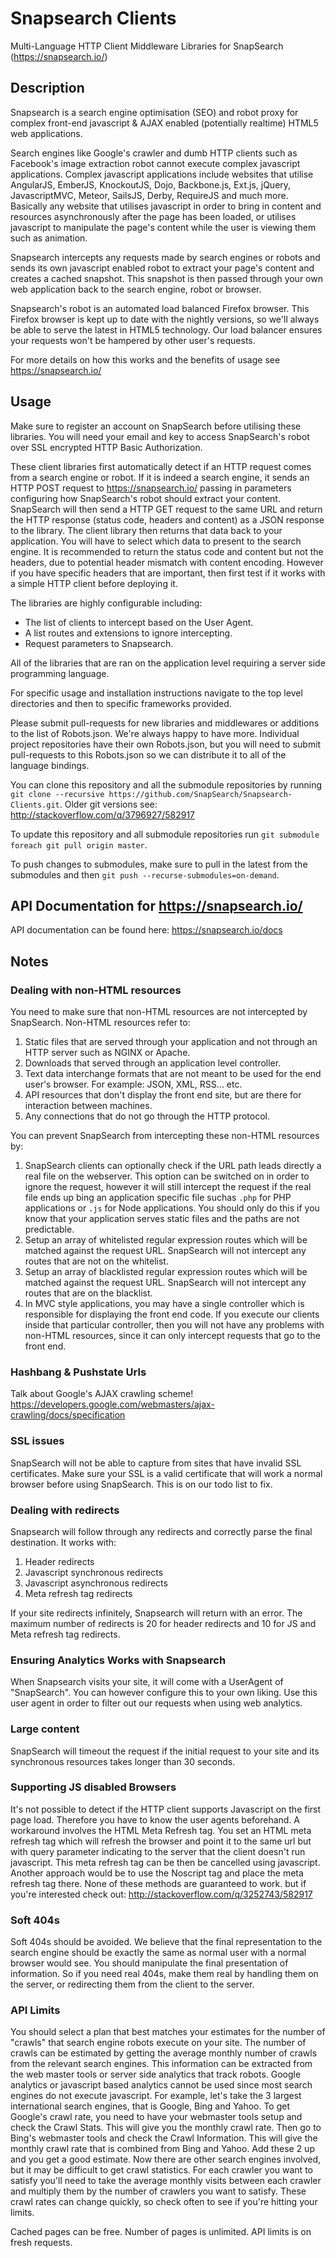 Snapsearch Clients
==================

Multi-Language HTTP Client Middleware Libraries for SnapSearch (https://snapsearch.io/)

Description
-----------

Snapsearch is a search engine optimisation (SEO) and robot proxy for complex front-end javascript & AJAX enabled (potentially realtime) HTML5 web applications.

Search engines like Google's crawler and dumb HTTP clients such as Facebook's image extraction robot cannot execute complex javascript applications. Complex javascript applications include websites that utilise AngularJS, EmberJS, KnockoutJS, Dojo, Backbone.js, Ext.js, jQuery, JavascriptMVC, Meteor, SailsJS, Derby, RequireJS and much more. Basically any website that utilises javascript in order to bring in content and resources asynchronously after the page has been loaded, or utilises javascript to manipulate the page's content while the user is viewing them such as animation.

Snapsearch intercepts any requests made by search engines or robots and sends its own javascript enabled robot to extract your page's content and creates a cached snapshot. This snapshot is then passed through your own web application back to the search engine, robot or browser.

Snapsearch's robot is an automated load balanced Firefox browser. This Firefox browser is kept up to date with the nightly versions, so we'll always be able to serve the latest in HTML5 technology. Our load balancer ensures your requests won't be hampered by other user's requests.

For more details on how this works and the benefits of usage see https://snapsearch.io/

Usage
-----

Make sure to register an account on SnapSearch before utilising these libraries. You will need your email and key to access SnapSearch's robot over SSL encrypted HTTP Basic Authorization.

These client libraries first automatically detect if an HTTP request comes from a search engine or robot. If it is indeed a search engine, it sends an HTTP POST request to https://snapsearch.io/ passing in parameters configuring how SnapSearch's robot should extract your content. SnapSearch will then send a HTTP GET request to the same URL and return the HTTP response (status code, headers and content) as a JSON response to the library. The client library then returns that data back to your application. You will have to select which data to present to the search engine. It is recommended to return the status code and content but not the headers, due to potential header mismatch with content encoding. However if you have specific headers that are important, then first test if it works with a simple HTTP client before deploying it.

The libraries are highly configurable including: 

- The list of clients to intercept based on the User Agent. 
- A list routes and extensions to ignore intercepting.
- Request parameters to Snapsearch.

All of the libraries that are ran on the application level requiring a server side programming language.

For specific usage and installation instructions navigate to the top level directories and then to specific frameworks provided.

Please submit pull-requests for new libraries and middlewares or additions to the list of Robots.json. We're always happy to have more. Individual project repositories have their own Robots.json, but you will need to submit pull-requests to this Robots.json so we can distribute it to all of the language bindings.

You can clone this repository and all the submodule repositories by running `git clone --recursive https://github.com/SnapSearch/Snapsearch-Clients.git`. Older git versions see: http://stackoverflow.com/q/3796927/582917

To update this repository and all submodule repositories run `git submodule foreach git pull origin master`.

To push changes to submodules, make sure to pull in the latest from the submodules and then `git push --recurse-submodules=on-demand`.

API Documentation for https://snapsearch.io/
-------------------------------------------

API documentation can be found here: https://snapsearch.io/docs

Notes
-----

### Dealing with non-HTML resources
You need to make sure that non-HTML resources are not intercepted by SnapSearch. Non-HTML resources refer to:

1. Static files that are served through your application and not through an HTTP server such as NGINX or Apache.
2. Downloads that served through an application level controller.
3. Text data interchange formats that are not meant to be used for the end user's browser. For example: JSON, XML, RSS... etc.
4. API resources that don't display the front end site, but are there for interaction between machines.
5. Any connections that do not go through the HTTP protocol. 

You can prevent SnapSearch from intercepting these non-HTML resources by:

1. SnapSearch clients can optionally check if the URL path leads directly a real file on the webserver. This option can be switched on in order to ignore the request, however it will still intercept the request if the real file ends up bing an application specific file suchas `.php` for PHP applications or `.js` for Node applications. You should only do this if you know that your application serves static files and the paths are not predictable.
2. Setup an array of whitelisted regular expression routes which will be matched against the request URL. SnapSearch will not intercept any routes that are not on the whitelist.
3. Setup an array of blacklisted regular expression routes which will be matched against the request URL. SnapSearch will not intercept any routes that are on the blacklist.
4. In MVC style applications, you may have a single controller which is responsible for displaying the front end code. If you execute our clients inside that particular controller, then you will not have any problems with non-HTML resources, since it can only intercept requests that go to the front end.

### Hashbang & Pushstate Urls
Talk about Google's AJAX crawling scheme! https://developers.google.com/webmasters/ajax-crawling/docs/specification

### SSL issues
SnapSearch will not be able to capture from sites that have invalid SSL certificates. Make sure your SSL is a valid certificate that will work a normal browser before using SnapSearch. This is on our todo list to fix.

### Dealing with redirects
Snapsearch will follow through any redirects and correctly parse the final destination. It works with:
	
1. Header redirects
2. Javascript synchronous redirects
3. Javascript asynchronous redirects
4. Meta refresh tag redirects

If your site redirects infinitely, Snapsearch will return with an error. The maximum number of redirects is 20 for header redirects and 10 for JS and Meta refresh tag redirects.

### Ensuring Analytics Works with Snapsearch
When Snapsearch visits your site, it will come with a UserAgent of "SnapSearch". You can however configure this to your own liking. Use this user agent in order to filter out our requests when using web analytics.

### Large content
SnapSearch will timeout the request if the initial request to your site and its synchronous resources takes longer than 30 seconds.

### Supporting JS disabled Browsers
It's not possible to detect if the HTTP client supports Javascript on the first page load. Therefore you have to know the user agents beforehand. A workaround involves the HTML Meta Refresh tag. You set an HTML meta refresh tag which will refresh the browser and point it to the same url but with query parameter indicating to the server that the client doesn't run javascript. This meta refresh tag can be then be cancelled using javascript. Another approach would be to use the Noscript tag and place the meta refresh tag there. None of these methods are guaranteed to work. but if you're interested check out: http://stackoverflow.com/q/3252743/582917

### Soft 404s
Soft 404s should be avoided. We believe that the final representation to the search engine should be exactly the same as normal user with a normal browser would see. You should manipulate the final presentation of information. So if you need real 404s, make them real by handling them on the server, or redirecting them from the client to the server.

### API Limits
You should select a plan that best matches your estimates for the number of "crawls" that search engine robots execute on your site. The number of crawls can be estimated by getting the average monthly number of crawls from the relevant search engines. This information can be extracted from the web master tools or server side analytics that track robots. Google analytics or javascript based analytics cannot be used since most search engines do not execute javascript. For example, let's take the 3 largest international search engines, that is Google, Bing and Yahoo. To get Google's crawl rate, you need to have your webmaster tools setup and check the Crawl Stats. This will give you the monthly crawl rate. Then go to Bing's webmaster tools and check the Crawl Information. This will give the monthly crawl rate that is combined from Bing and Yahoo. Add these 2 up and you get a good estimate. Now there are other search engines involved, but it may be difficult to get crawl statistics. For each crawler you want to satisfy you'll need to take the average monthly visits between each crawler and multiply them by the number of crawlers you want to satisfy. These crawl rates can change quickly, so check often to see if you're hitting your limits.

Cached pages can be free. Number of pages is unlimited. API limits is on fresh requests.